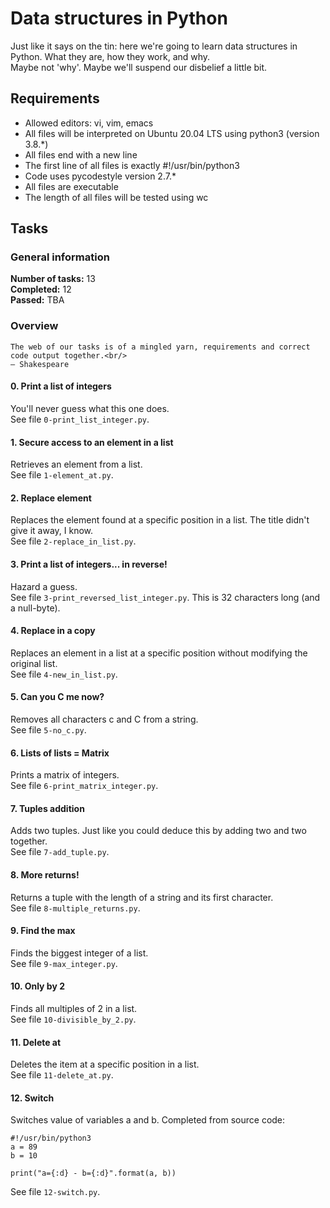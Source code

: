 # Data structures in Python
Just like it says on the tin: here we're going to learn data structures in Python. What they are, how they work, and why.<br/>
Maybe not 'why'. Maybe we'll suspend our disbelief a little bit.
## Requirements
* Allowed editors: vi, vim, emacs
* All files will be interpreted on Ubuntu 20.04 LTS using python3 (version 3.8.*)
* All files end with a new line
* The first line of all files is exactly #!/usr/bin/python3
* Code uses pycodestyle version 2.7.*
* All files are executable
* The length of all files will be tested using wc
## Tasks
### General information
__Number of tasks:__ 13<br/>
__Completed:__ 12<br/>
__Passed:__ TBA<br/>
### Overview
```
The web of our tasks is of a mingled yarn, requirements and correct code output together.<br/>
— Shakespeare
```
#### 0. Print a list of integers
You'll never guess what this one does.<br/>
See file `0-print_list_integer.py`.
#### 1. Secure access to an element in a list
Retrieves an element from a list.<br/>
See file `1-element_at.py`.
#### 2. Replace element
Replaces the element found at a specific position in a list. The title didn't give it away, I know.<br/>
See file `2-replace_in_list.py`.
#### 3. Print a list of integers... in reverse!
Hazard a guess.<br/>
See file `3-print_reversed_list_integer.py`. This is 32 characters long (and a null-byte).
#### 4. Replace in a copy
Replaces an element in a list at a specific position without modifying the original list.<br/>
See file `4-new_in_list.py`.
#### 5. Can you C me now?
Removes all characters c and C from a string.<br/>
See file `5-no_c.py`.
#### 6. Lists of lists = Matrix
Prints a matrix of integers.<br/>
See file `6-print_matrix_integer.py`.
#### 7. Tuples addition
Adds two tuples. Just like you could deduce this by adding two and two together.<br/>
See file `7-add_tuple.py`.
#### 8. More returns!
Returns a tuple with the length of a string and its first character.<br/>
See file `8-multiple_returns.py`.
#### 9. Find the max
Finds the biggest integer of a list.<br/>
See file `9-max_integer.py`.
#### 10. Only by 2
Finds all multiples of 2 in a list.<br/>
See file `10-divisible_by_2.py`.
#### 11. Delete at
Deletes the item at a specific position in a list.<br/>
See file `11-delete_at.py`.
#### 12. Switch
Switches value of variables a and b. Completed from source code:
```
#!/usr/bin/python3
a = 89
b = 10

print("a={:d} - b={:d}".format(a, b))
```
See file `12-switch.py`.

